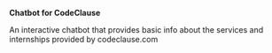 **Chatbot for CodeClause**

An interactive chatbot that provides basic info about the services and internships provided by codeclause.com
